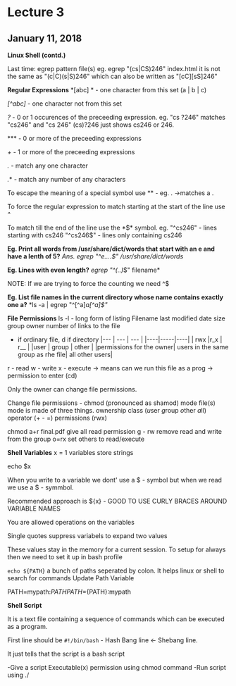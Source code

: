 # Lecture 3
## January 11, 2018

**Linux Shell (contd.)**

Last time:
egrep pattern file(s)
eg. egrep "(cs|CS)246" index.html
it is not the same as "(c|C)(s|S)246" which can also be written as "[cC][sS]246"

**Regular Expressions**
*[abc] *     - one character from this set (a | b | c)

*[^abc]*    -  one character not from this set

*?*             - 0 or 1 occurences of the preceeding expression.
eg. "cs ?246" matches "cs246" and "cs 246"
    (cs)?246 just shows cs246 or 246.
        
***            - 0 or more of the preceeding expressions

*+*            - 1 or more of the preceeding expressions

*.*            -  match any one character

*.**           - match any number of any characters

To escape the meaning of a special symbol use *\* - eg. \. ->matches a .

To force the regular expression to match starting at the start of the line use *^*

To match till the end of the line use the *$* symbol.
eg. "^cs246" - lines starting with cs246
"^cs246$" - lines only containing cs246

**Eg. Print all words from /usr/share/dict/words that start with an e and have a lenth of 5?**
*Ans. egrep "^e....$"    /usr/share/dict/words*

**Eg. Lines with even length?**
*egrep "^(..)*$" filename*

NOTE: If we are trying to force the counting we need ^$

**Eg. List file names in the current directory whose name contains exactly one a?**
*ls -a | egrep "^[^a]*a[^a]$"*

**File Permissions**
ls -l  - long form of listing
Filename
last modified date
size
group
owner
number of links to the file
- if ordinary file, d if directory
|--- | --- | --- |
|----|-----|----|
| rwx |r_x | r__ |
|user | group | other |
|permissions for the owner| users in the same group as rhe file| all other users|

r - read
w - write
x - execute -> means can we run this file as a prog
                    -> permission to enter (cd)
                    
Only the owner can change file permissions.

Change file permissions  - chmod (pronounced as shamod)  mode  file(s)
mode is made of three things. 
ownership class (*u*ser *g*roup *o*ther *a*ll) operator (+ - =) permissions (rwx)

chmod a+r final.pdf give all read permission
g - rw    remove read and write from the group
o=rx set others to read/execute

**Shell Variables**
x = 1 variables store strings

echo $x

When you write to a variable we dont' use a $ - symbol but when we read we use a $ - symmbol.

Recommended approach is ${x}  - GOOD TO USE CURLY BRACES AROUND VARIABLE NAMES

You are allowed operations on the variables

Single quotes suppress variabels to expand two values

These values stay in the memory for a current session. To setup for always then we need to set it up in bash profile

`echo ${PATH}`    a bunch of paths seperated by colon. It helps linux or shell to search for commands
Update Path Variable

PATH=mypath:${PATH}
PATH=${PATH}:mypath

**Shell Script**

It is a text file containing a sequence of commands which can be executed as a program.

First line should be `#!/bin/bash` -  Hash Bang line <- Shebang line.

It just tells that the script is a bash script

-Give a script Executable(x) permission using chmod command
-Run script using ./<script>

**Arguments to a script**

./script arg1 arg2 ...

$0    $1      $2
 
Eg. Is a given word a valid word in the dictionary?
```bash
#!/bin/bash
egrep "^$1$" /usr/share/dict/words
```

**Status Quote**

Linux commands set a status code ($?) 
0 - success
non-zero -failure
 
NOTE: To throw away the output we send the output to /dev/null

**Evaluate conditions**
Use the test program.
Test Program is called [ ]

eg. A good password is not in the dictionary. Is a given word a good password?
 
```bash
#!/bin/bash
egerp "^$1$" /usr/share/dict/words >  /dev/null
[$? -eq 0]
```
 
# to represent comments

[ -e  basic ] checks for file name basic exists or not.

